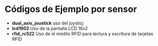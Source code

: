 # Códigos de Ejemplo por sensor

- **dual_axis_joustick**  uso del joysticj
- **lcd1602**  Uso de la pantalla LCD 16x2
- **rfid_rc522**  Uso de el módilo RFID para lectura y escritura de tarjetas RFID
